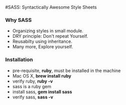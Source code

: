 #SASS: Syntactically Awesome Style Sheets

### Why SASS
-  Organizing styles in small module.
-  DRY principle: Don't repeat Yourself.
-  Reusabilty using inheritance.
-  Many more, Explore yourself.

### Installation
- pre-requisite, **ruby**, must be installed in the machine
- Mac OS X, **brew install ruby**
- verify ruby, **ruby -v**
- sass is a ruby gem
- install sass, **gem install sass**
- verify sass, **sass -v**
